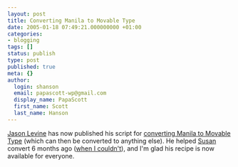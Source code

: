 ```yaml
---
layout: post
title: Converting Manila to Movable Type
date: 2005-01-18 07:49:21.000000000 +01:00
categories:
- blogging
tags: []
status: publish
type: post
published: true
meta: {}
author:
  login: shanson
  email: papascott-wp@gmail.com
  display_name: PapaScott
  first_name: Scott
  last_name: Hanson
---
```

<p><a href="http://q.queso.com/">Jason Levine</a> has now published his script for <a title="QDN: Converting Manila to Movable Type" href="http://q.queso.com/archives/001587">converting Manila to Movable Type</a> (which can then be converted to anything else). He helped <a href="http://www.2020hindsight.org/">Susan</a> convert 6 months ago (<a href="/archives/2004/06/22/converting-manila/">when I couldn't</a>), and I'm glad his recipe is now available for everyone.</p>
